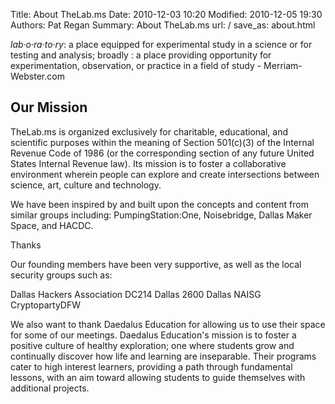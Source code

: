 Title: About TheLab.ms
Date: 2010-12-03 10:20
Modified: 2010-12-05 19:30
Authors: Pat Regan
Summary: About TheLab.ms
url: /
save_as: about.html

*lab·o·ra·to·ry*: a place equipped for experimental study in a science or for testing and analysis;  broadly : a place providing opportunity for experimentation, observation, or practice in a field of study - Merriam-Webster.com

## Our Mission

TheLab.ms is organized exclusively for charitable, educational, and scientific purposes within the meaning of Section 501(c)(3) of the Internal Revenue Code of 1986 (or the corresponding section of any future United States Internal Revenue law). Its mission is to foster a collaborative environment wherein people can explore and create intersections between science, art, culture and technology.

We have been inspired by and built upon the concepts and content from similar groups including: PumpingStation:One, Noisebridge, Dallas Maker Space, and HACDC.

Thanks

Our founding members have been very supportive, as well as the local security groups such as:

Dallas Hackers Association
DC214
Dallas 2600
Dallas NAISG
CryptopartyDFW

We also want to thank Daedalus Education for allowing us to use their space for some of our meetings. Daedalus Education's mission is to foster a positive culture of healthy exploration; one where students grow and continually discover how life and learning are inseparable. Their programs cater to high interest learners, providing a path through fundamental lessons, with an aim toward allowing students to guide themselves with additional projects.

